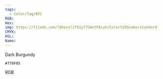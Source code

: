 ```yaml
---
tags:
  - Color/Tag/NTC
RGB:
Hex:
img: https://filedn.com/l0hpzxl1f01yT7GHxtF8cyk/Color%20Snake/standard_csv_to_svg/770F05.svg
CMYK:
HSL:
Name:
---
```

Dark Burgundy
```palette
#770F05
```
RGB
